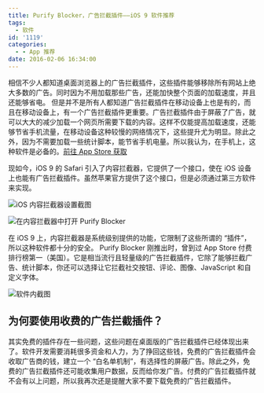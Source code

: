 ```yaml
---
title: Purify Blocker，广告拦截插件——iOS 9 软件推荐
tags:
  - 软件
id: '1119'
categories:
  - - App 推荐
date: 2016-02-06 16:34:00
---
```


相信不少人都知道桌面浏览器上的广告拦截插件，这些插件能够移除所有网站上绝大多数的广告。同时因为不用加载那些广告，还能加快整个页面的加载速度，并且还能够省电。 但是并不是所有人都知道广告拦截插件在移动设备上也是有的，而且在移动设备上，有一个广告拦截插件更重要。广告拦截插件由于屏蔽了广告，就可以大大的减少加载一个网页所需要下载的内容。这样不仅能提高加载速度，还能够节省手机流量，在移动设备这种较慢的网络情况下，这些提升尤为明显。除此之外，因为不需要加载一些统计脚本，能节省手机电量。所以我认为，在手机上，这种软件是必备的。[前往 App Store 获取](https://apps.apple.com/cn/app/purify-block-ads-tracking/id1030156203?at=10lJIS)

现如今，iOS 9 的 Safari 引入了内容拦截器，它提供了一个接口，使在 iOS 设备上也能有广告拦截插件。虽然苹果官方提供了这个接口，但是必须通过第三方软件来实现。

<!-- more -->

![iOS 内容拦截器设置截图](/cdn-cgi/imagedelivery/6T-behmofKYLsxlrK0l_MQ/1cc005cb-7c2d-4102-d602-442279d92e00/large)

![在内容拦截器中打开 Purify Blocker](/cdn-cgi/imagedelivery/6T-behmofKYLsxlrK0l_MQ/006c411b-04ee-45b7-1e5a-5bd09052b900/large)

在 iOS 9 上，内容拦截器是系统级别提供的功能，它限制了这些所谓的 “插件”，所以这种软件都十分的安全。 Purify Blocker 刚推出时，曾到过 App Store 付费排行榜第一（美国）。它是相当流行且轻量级的广告拦截插件，它除了能够拦截广告、统计脚本，你还可以选择让它拦截社交按钮、评论、图像、JavaScript 和自定义字体。

![软件内截图](/cdn-cgi/imagedelivery/6T-behmofKYLsxlrK0l_MQ/2b7cee01-3caf-41f0-75df-e82a2b536800/large)

## 为何要使用收费的广告拦截插件？

其实免费的插件存在一些问题，这些问题在桌面版的广告拦截插件已经体现出来了。软件开发需要消耗很多资金和人力，为了挣回这些钱，免费的广告拦截插件会收取广告商的钱，建立一个 “白名单机制”，有选择性的屏蔽广告。除此之外，免费的广告拦截插件还可能收集用户数据，反而给你发广告。付费的广告拦截插件就不会有以上问题，所以我再次还是提醒大家不要下载免费的广告拦截插件。
